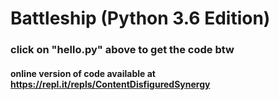 # Battleship (Python 3.6 Edition)

### click on "hello.py" above to get the code btw
#### online version of code available at https://repl.it/repls/ContentDisfiguredSynergy